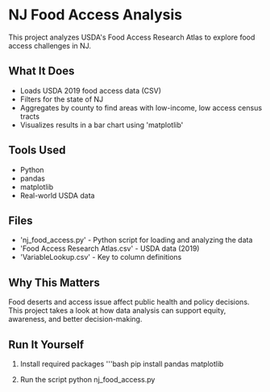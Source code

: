 # NJ Food Access Analysis

This project analyzes USDA's Food Access Research Atlas to explore food access challenges
in NJ.

## What It Does

- Loads USDA 2019 food access data (CSV)
- Filters for the state of NJ
- Aggregates by county to find areas with low-income, low access census tracts
- Visualizes results in a bar chart using 'matplotlib'

## Tools Used
 
- Python
- pandas
- matplotlib
- Real-world USDA data 

## Files

- 'nj_food_access.py' - Python script for loading and analyzing the data 
- 'Food Access Research Atlas.csv' - USDA data (2019)
- 'VariableLookup.csv' -  Key to column definitions 

## Why This Matters 

Food deserts and access issue affect public health and policy decisions. This project
takes a look at how data analysis can support equity, awareness, and better decision-making.

## Run It Yourself

1. Install required packages
'''bash
pip install pandas matplotlib

2. Run the script 
python nj_food_access.py